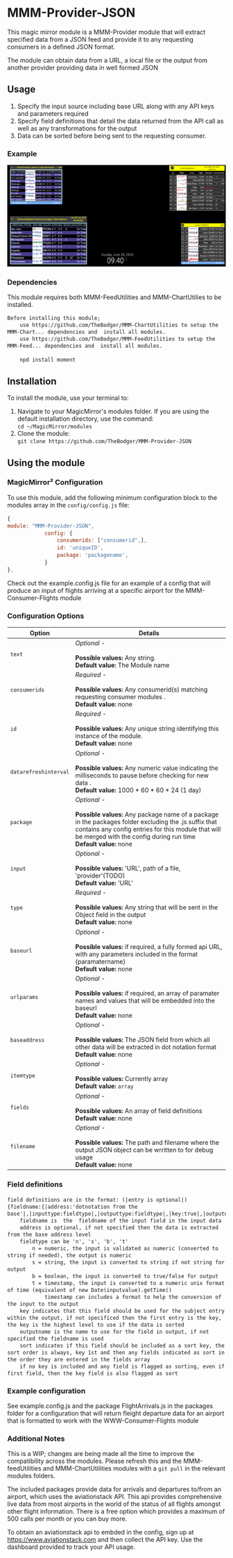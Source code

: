 # MMM-Provider-JSON

This magic mirror module is a MMM-Provider module that will extract specified data from a JSON feed and provide it to any requesting consumers in a defined JSON format.

The module can obtain data from a URL, a local file or the output from another provider providing data in well formed JSON

## Usage

1) Specify the input source including base URL along with any API keys and parameters required
2) Specify field definitions that detail the data returned from the API call as well as any transformations for the output
3) Data can be sorted before being sent to the requesting consumer.

### Example
![Example of MMM-Provider-JSON output being displayed through the MMM-Consumer-Flights module](images/screenshot.png?raw=true "Example screenshot")

### Dependencies

This module requires both MMM-FeedUtilities and MMM-ChartUtilies to be installed.

	Before installing this module;
		use https://github.com/TheBodger/MMM-ChartUtilities to setup the MMM-Chart... dependencies and  install all modules.
		use https://github.com/TheBodger/MMM-FeedUtilities to setup the MMM-Feed... dependencies and  install all modules.

		npd install moment

## Installation
To install the module, use your terminal to:
1. Navigate to your MagicMirror's modules folder. If you are using the default installation directory, use the command:<br />`cd ~/MagicMirror/modules`
2. Clone the module:<br />`git clone https://github.com/TheBodger/MMM-Provider-JSON`

## Using the module

### MagicMirror² Configuration

To use this module, add the following minimum configuration block to the modules array in the `config/config.js` file:
```js
{
module: "MMM-Provider-JSON",
			config: {
				consumerids: ["consumerid",],
				id: 'uniqueID', 
				package: 'packagename',
			}
},
```

Check out the example.config.js file for an example of a config that will produce an input of flights arriving at a specific airport for the MMM-Consumer-Flights module

### Configuration Options

| Option                  | Details
|------------------------ |--------------
| `text`                | *Optional* - <br><br> **Possible values:** Any string.<br> **Default value:** The Module name
| `consumerids`                | *Required* - <br><br> **Possible values:** Any consumerid(s) matching requesting consumer modules .<br> **Default value:** none
| `id`                | *Required* - <br><br> **Possible values:** Any unique string identifying this instance of the module.<br> **Default value:** none
| `datarefreshinterval`                | *Optional* - <br><br> **Possible values:** Any numeric value indicating the milliseconds to pause before checking for new data  .<br> **Default value:** 1000 * 60 * 60 * 24 (1 day)
| `package`                | *Optional* - <br><br> **Possible values:** Any package name of a package in the packages folder excluding the .js suffix that contains any config entries for this module that will be merged with the config during run time<br> **Default value:** none
| `input`                | *Optional* - <br><br> **Possible values:** 'URL', path of a file, 'provider'(TODO) <br> **Default value:** 'URL'
| `type`                | *Required* - <br><br> **Possible values:** Any string that will be sent in the Object field in the output<br> **Default value:** none
| `baseurl`                | *Optional* - <br><br> **Possible values:** if required, a fully formed api URL, with any parameters included in the format {paramatername}<br> **Default value:** none
| `urlparams`                | *Optional* - <br><br> **Possible values:** if required, an array of  paramater names and values that will be embedded into the baseurl<br> **Default value:** none
| `baseaddress`                | *Optional* - <br><br> **Possible values:** The JSON field from which all other data will be extracted in dot notation format<br> **Default value:** none
| `itemtype`                | *Optional* - <br><br> **Possible values:** Currently array<br> **Default value:** `array`
| `fields`                | *Optional* - <br><br> **Possible values:** An array of field definitions<br> **Default value:** none
| `filename`                | *Optional* - <br><br> **Possible values:** The path and filename where the output JSON object can be wrritten to for debug usage<br> **Default value:** none


### Field definitions

	field definitions are in the format: (|entry is optional|)
	{fieldname:{|address:'dotnotation from the base'|,|inputtype:fieldtype|,|outputtype:fieldtype|,|key:true|,|outputname:''|,|sort:true|}}
		fieldname is  the  fieldname of the input field in the input data
		address is optional, if not specified then the data is extracted from the base address level
		fieldtype can be 'n', 's', 'b', 't'
			n = numeric, the input is validated as numeric (converted to string if needed), the output is numeric 
			s = string, the input is converted to string if not string for output
			b = boolean, the input is converted to true/false for output
			t = timestamp, the input is converted to a numeric unix format of time (equivalent of new Date(inputvalue).getTime()
				timestamp can includes a format to help the conversion of the input to the output
		key indicates that this field should be used for the subject entry within the output, if not specificed then the first entry is the key, the key is the highest level to use if the data is sorted
		outputname is the name to use for the field in output, if not specified the fieldname is used
		sort indicates if this field should be included as a sort key, the sort order is always, key 1st and then any fields indicated as sort in the order they are entered in the fields array
		if no key is included and any field is flagged as sorting, even if first field, then the key field is also flagged as sort

### Example configuration

See example.config.js and the package FlightArrivals.js in the packages folder for a configuration that will return fleight departure data for an airport that is formatted to work with the WWW-Consumer-Flights module

### Additional Notes

This is a WIP; changes are being made all the time to improve the compatibility across the modules. Please refresh this and the MMM-feedUtilities and MMM-ChartUtilities modules with a `git pull` in the relevant modules folders.

The included packages provide data for arrivals and departures to/from an airport, which uses the aviationstack API. This api provides comprehensive live data from most airports in the world of the status of all flights amongst other flight information. There is a free option which provides a maximum of 500 calls per month or you can buy more.

To obtain an aviationstack api to embded in the config, sign up at https://www.aviationstack.com and then collect the API key. Use the dashboard provided to track your API usage.


